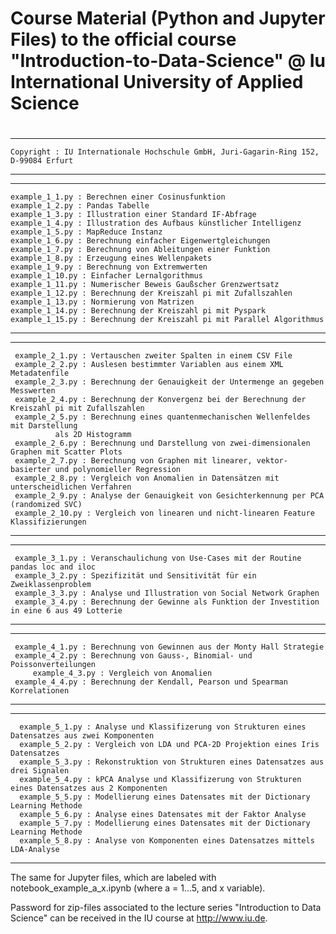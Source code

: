 
#																	            #
# Course Material (Python and Jupyter Files) to the official course "Introduction-to-Data-Science" @ Iu International University of Applied Science #
#																		    # 	
******************************************************************************************************
										    	       	
 	Copyright : IU Internationale Hochschule GmbH, Juri-Gagarin-Ring 152, D-99084 Erfurt	       		 
										    	       	
******************************************************************************************************


******************************************************************************************************
									    	
	example_1_1.py : Berechnen einer Cosinusfunktion			    	
	example_1_2.py : Pandas Tabelle					    	
	example_1_3.py : Illustration einer Standard IF-Abfrage		    
	example_1_4.py : Illustration des Aufbaus künstlicher Intelligenz	    
	example_1_5.py : MapReduce Instanz				    
	example_1_6.py : Berechnung einfacher Eigenwertgleichungen		    
	example_1_7.py : Berechnung von Ableitungen einer Funktion		   
	example_1_8.py : Erzeugung eines Wellenpakets			    	
	example_1_9.py : Berechnung von Extremwerten			    
	example_1_10.py : Einfacher Lernalgorithmus 			    			      
	example_1_11.py : Numerischer Beweis Gaußscher Grenzwertsatz	    
	example_1_12.py : Berechnung der Kreiszahl pi mit Zufallszahlen	           
	example_1_13.py : Normierung von Matrizen				    
	example_1_14.py : Berechnung der Kreiszahl pi mit Pyspark	            
	example_1_15.py : Berechnung der Kreiszahl pi mit Parallel Algorithmus 
									    
*******************************************************************************************************


*******************************************************************************************************

	 example_2_1.py : Vertauschen zweiter Spalten in einem CSV File		    			
	 example_2_2.py : Auslesen bestimmter Variablen aus einem XML Metadatenfile					
  	 example_2_3.py : Berechnung der Genauigkeit der Untermenge an gegeben Messwerten			
	 example_2_4.py : Berechnung der Konvergenz bei der Berechnung der Kreiszahl pi mit Zufallszahlen	
	 example_2_5.py : Berechnung eines quantenmechanischen Wellenfeldes mit Darstellung 			
			  als 2D Histogramm 								
	 example_2_6.py : Berechnung und Darstellung von zwei-dimensionalen Graphen mit Scatter Plots																					
	 example_2_7.py : Berechnung von Graphen mit linearer, vektor-basierter und polynomieller Regression	
	 example_2_8.py : Vergleich von Anomalien in Datensätzen mit unterscheidlichen Verfahren		
	 example_2_9.py : Analyse der Genauigkeit von Gesichterkennung per PCA (randomized SVC)   			
	 example_2_10.py : Vergleich von linearen und nicht-linearen Feature Klassifizierungen 		

********************************************************************************************************


********************************************************************************************************

	 example_3_1.py : Veranschaulichung von Use-Cases mit der Routine pandas loc and iloc		       
	 example_3_2.py : Spezifizität und Sensitivität für ein Zweiklassenproblem 			       
	 example_3_3.py : Analyse und Illustration von Social Network Graphen			        
	 example_3_4.py : Berechnung der Gewinne als Funktion der Investition in eine 6 aus 49 Lotterie     
												        
********************************************************************************************************


********************************************************************************************************
  
	 example_4_1.py : Berechnung von Gewinnen aus der Monty Hall Strategie	     
	 example_4_2.py : Berechnung von Gauss-, Binomial- und Poissonverteilungen      			        
         example_4_3.py : Vergleich von Anomalien 				     
	 example_4_4.py : Berechnung der Kendall, Pearson und Spearman Korrelationen    
												     
********************************************************************************************************

********************************************************************************************************

	  example_5_1.py : Analyse und Klassifizerung von Strukturen eines Datensatzes aus zwei Komponenten	 
	  example_5_2.py : Vergleich von LDA und PCA-2D Projektion eines Iris Datensatzes			 
  	  example_5_3.py : Rekonstruktion von Strukturen eines Datensatzes aus drei Signalen			 
  	  example_5_4.py : kPCA Analyse und Klassifizerung von Strukturen eines Datensatzes aus 2 Komponenten 
  	  example_5_5.py : Modellierung eines Datensates mit der Dictionary Learning Methode			 
  	  example_5_6.py : Analyse eines Datensates mit der Faktor Analyse					 
  	  example_5_7.py : Modellierung eines Datensates mit der Dictionary Learning Methode			 
  	  example_5_8.py : Analyse von Komponenten eines Datensatzes mittels LDA-Analyse 			 

*********************************************************************************************************

The same for Jupyter files, which are labeled with notebook_example_a_x.ipynb (where a = 1...5, and x variable).

Password for zip-files associated to the lecture series "Introduction to Data Science" can be received 
in the IU course at http://www.iu.de.

